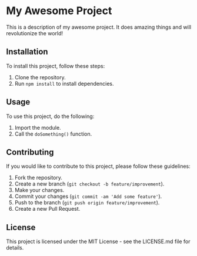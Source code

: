 # My Awesome Project

This is a description of my awesome project. It does amazing things and will revolutionize the world!

## Installation

To install this project, follow these steps:
1. Clone the repository.
2. Run `npm install` to install dependencies.

## Usage

To use this project, do the following:
1. Import the module.
2. Call the `doSomething()` function.

## Contributing

If you would like to contribute to this project, please follow these guidelines:
1. Fork the repository.
2. Create a new branch (`git checkout -b feature/improvement`).
3. Make your changes.
4. Commit your changes (`git commit -am 'Add some feature'`).
5. Push to the branch (`git push origin feature/improvement`).
6. Create a new Pull Request.

## License

This project is licensed under the MIT License - see the LICENSE.md file for details.
